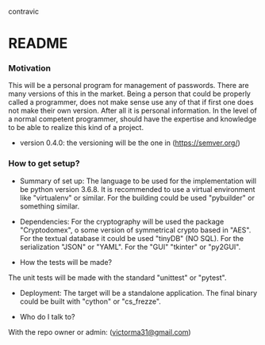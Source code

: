 contravic
# README #

### Motivation ###
This will be a personal program for management of passwords. There are many
versions of this in the market. Being a person that could be properly called a
programmer, does not make sense use any of that if first one does not make
their own version. After all it is personal information. In the level of a
normal competent programmer, should have the expertise and knowledge to be able
to realize this kind of a project.

* version 0.4.0: the versioning will be the one in 
(https://semver.org/)

### How to get setup? ###

* Summary of set up:
The language to be used for the implementation will be python version 3.6.8. It
is recommended to use a virtual environment like "virtualenv" or similar. For
the building could be used "pybuilder" or something similar.

* Dependencies:
For the cryptography will be used the package "Cryptodomex", o some version of
symmetrical crypto based in "AES". For the textual database it could be used
"tinyDB" (NO SQL). For the serialization "JSON" or "YAML". For the "GUI"
"tkinter" or "py2GUI".

* How the tests will be made?

The unit tests will be made with the standard "unittest" or "pytest".

* Deployment:
The target will be a standalone application. The final binary could be built
with "cython" or "cs_frezze".

* Who do I talk to?

With the repo owner or admin:
(victorma31@gmail.com)
